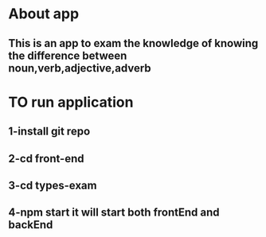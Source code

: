 # About app
## This is an app to exam the knowledge of knowing the difference between noun,verb,adjective,adverb

# TO run application
## 1-install git repo
## 2-cd front-end
## 3-cd types-exam
## 4-npm start it will start both frontEnd and backEnd
